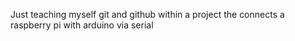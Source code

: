 Just teaching myself git and github within a project the connects a raspberry pi with arduino via serial

